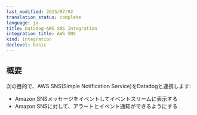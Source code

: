 ```yaml
---
last_modified: 2015/07/02
translation_status: complete
language: ja
title: Datadog-AWS SNS Integration
integration_title: AWS SNS
kind: integration
doclevel: basic
---
```


<!-- Connect SNS to Datadog in order to:

* See SNS messages as events in your stream
* Send alert and event notifications to SNS -->

## 概要


次の目的で、AWS SNS(Simple Notification Service)をDatadogと連携します:

* Amazon SNSメッセージをイベントしてイベントスリームに表示する
* Amazon SNSに対して、アラートとイベント通知ができるようにする
